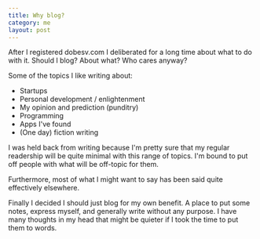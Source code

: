 ```yaml
---
title: Why blog?
category: me
layout: post
---
```


After I registered dobesv.com I deliberated for a long time about what
to do with it.  Should I blog?  About what?  Who cares anyway?

Some of the topics I like writing about:

 * Startups
 * Personal development / enlightenment
 * My opinion and prediction (punditry)
 * Programming
 * Apps I've found
 * (One day) fiction writing

I was held back from writing because I'm pretty sure that my regular readership will be quite
minimal with this range of topics.  I'm bound to put off people with what will be off-topic
for them.

Furthermore, most of what I might want to say has been said quite effectively elsewhere.

Finally I decided I should just blog for my own benefit.  A place to put some
notes, express myself, and generally write without any purpose.  I have many thoughts in
my head that might be quieter if I took the time to put them to words.
